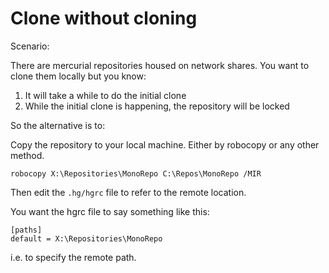 ﻿# Clone without cloning

Scenario:

There are mercurial repositories housed on network shares. You want to clone them locally but you know:

1. It will take a while to do the initial clone
2. While the initial clone is happening, the repository will be locked

So the alternative is to:

Copy the repository to your local machine. Either by robocopy or any other method.

	robocopy X:\Repositories\MonoRepo C:\Repos\MonoRepo /MIR

Then edit the `.hg/hgrc` file to refer to the remote location.

You want the hgrc file to say something like this:

	[paths]
	default = X:\Repositories\MonoRepo

i.e. to specify the remote path.